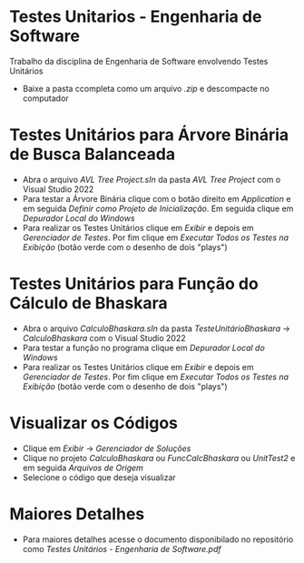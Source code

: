# Testes Unitarios - Engenharia de Software
Trabalho da disciplina de Engenharia de Software envolvendo Testes Unitários

- Baixe a pasta ccompleta como um arquivo _.zip_ e descompacte no computador

# Testes Unitários para Árvore Binária de Busca Balanceada
- Abra o arquivo _AVL Tree Project.sIn_ da pasta _AVL Tree Project_ com o Visual Studio 2022
- Para testar a Árvore Binária clique com o botão direito em _Application_ e em seguida _Definir como Projeto de Inicialização_. Em seguida clique em _Depurador Local do Windows_
- Para realizar os Testes Unitários clique em _Exibir_ e depois em _Gerenciador de Testes_. Por fim clique em _Executar Todos os Testes na Exibição_ (botão verde com o desenho de dois "plays")

# Testes Unitários para Função do Cálculo de Bhaskara
- Abra o arquivo _CalculoBhaskara.sIn_ da pasta _TesteUnitárioBhaskara_ -> _CalculoBhaskara_ com o Visual Studio 2022
- Para testar a função no programa clique em _Depurador Local do Windows_
- Para realizar os Testes Unitários clique em _Exibir_ e depois em _Gerenciador de Testes_. Por fim clique em _Executar Todos os Testes na Exibição_ (botão verde com o desenho de dois "plays")

# Visualizar os Códigos
- Clique em _Exibir_ -> _Gerenciador de Soluções_
- Clique no projeto _CalculoBhaskara_ ou _FuncCalcBhaskara_ ou _UnitTest2_ e em seguida _Arquivos de Origem_
- Selecione o código que deseja visualizar

# Maiores Detalhes
- Para maiores detalhes acesse o documento disponibilado no repositório como _Testes Unitários - Engenharia de Software.pdf_
